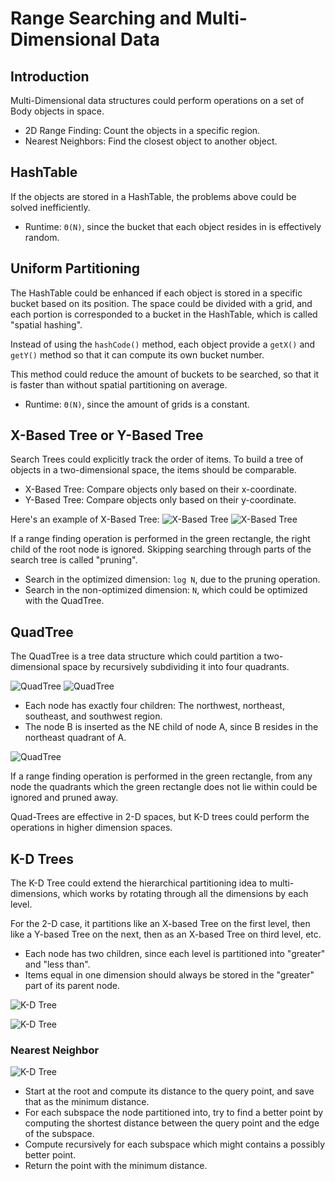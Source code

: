 # Range Searching and Multi-Dimensional Data

## Introduction

Multi-Dimensional data structures could perform operations on a set of Body objects in space.

* 2D Range Finding: Count the objects in a specific region.
* Nearest Neighbors: Find the closest object to another object.

## HashTable

If the objects are stored in a HashTable, the problems above could be solved inefficiently.

* Runtime: `Θ(N)`, since the bucket that each object resides in is effectively random.

## Uniform Partitioning

The HashTable could be enhanced if each object is stored in a specific bucket based on its position. The space could be divided with a grid, and each portion is corresponded to a bucket in the HashTable, which is called "spatial hashing".

Instead of using the `hashCode()` method, each object provide a `getX()` and `getY()` method so that it can compute its own bucket number.

This method could reduce the amount of buckets to be searched, so that it is faster than without spatial partitioning on average.

* Runtime: `Θ(N)`, since the amount of grids is a constant.

## X-Based Tree or Y-Based Tree

Search Trees could explicitly track the order of items. To build a tree of objects in a two-dimensional space, the items should be comparable.

* X-Based Tree: Compare objects only based on their x-coordinate.
* Y-Based Tree: Compare objects only based on their y-coordinate.

Here's an example of X-Based Tree: ![X-Based Tree](https://joshhug.gitbooks.io/hug61b/content/assets/Screen%20Shot%202019-03-15%20at%2011.40.56%20AM.png) ![X-Based Tree](https://joshhug.gitbooks.io/hug61b/content/assets/Screen%20Shot%202019-03-15%20at%2011.41.02%20AM.png)

If a range finding operation is performed in the green rectangle, the right child of the root node is ignored. Skipping searching through parts of the search tree is called "pruning".

* Search in the optimized dimension: `log N`, due to the pruning operation.
* Search in the non-optimized dimension: `N`, which could be optimized with the QuadTree.

## QuadTree

The QuadTree is a tree data structure which could partition a two-dimensional space by recursively subdividing it into four quadrants.

![QuadTree](https://joshhug.gitbooks.io/hug61b/content/assets/Screen%20Shot%202019-03-16%20at%201.33.04%20AM.png) ![QuadTree](https://joshhug.gitbooks.io/hug61b/content/assets/Screen%20Shot%202019-03-16%20at%201.33.08%20AM.png)

* Each node has exactly four children: The northwest, northeast, southeast, and southwest region.
* The node B is inserted as the NE child of node A, since B resides in the northeast quadrant of A.

![QuadTree](https://joshhug.gitbooks.io/hug61b/content/assets/Screen%20Shot%202019-03-16%20at%201.46.01%20AM.png)

If a range finding operation is performed in the green rectangle, from any node the quadrants which the green rectangle does not lie within could be ignored and pruned away.

Quad-Trees are effective in 2-D spaces, but K-D trees could perform the operations in higher dimension spaces.

## K-D Trees

The K-D Tree could extend the hierarchical partitioning idea to multi-dimensions, which works by rotating through all the dimensions by each level.

For the 2-D case, it partitions like an X-based Tree on the first level, then like a Y-based Tree on the next, then as an X-based Tree on third level, etc.

* Each node has two children, since each level is partitioned into "greater" and "less than".
* Items equal in one dimension should always be stored in the "greater" part of its parent node.

![K-D Tree](https://joshhug.gitbooks.io/hug61b/content/assets/Screen%20Shot%202019-03-16%20at%205.33.01%20PM.png)

![K-D Tree](https://joshhug.gitbooks.io/hug61b/content/assets/Screen%20Shot%202019-03-16%20at%201.57.42%20AM.png)

### Nearest Neighbor

![K-D Tree](https://joshhug.gitbooks.io/hug61b/content/assets/Screen%20Shot%202019-03-16%20at%205.42.50%20PM.png)

* Start at the root and compute its distance to the query point, and save that as the minimum distance.
* For each subspace the node partitioned into, try to find a better point by computing the shortest distance between the query point and the edge of the subspace.
* Compute recursively for each subspace which might contains a possibly better point.
* Return the point with the minimum distance.

